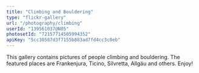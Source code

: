 ```yaml
---
title: "Climbing and Bouldering"
type: "flickr-gallery"
url: "/photography/climbing"
userId: "139561037@N05"
photosetId: "72157714505994352"
apiKey: "5cc30587d3f7155b883ad7fd4cc3c0eb"
---
```


This gallery contains pictures of people climbing and bouldering. The featured places are Frankenjura, Ticino, Silvretta, Allgäu and others. Enjoy!
